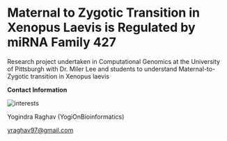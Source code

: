 # Maternal to Zygotic Transition in Xenopus Laevis is Regulated by miRNA Family 427
Research project undertaken in Computational Genomics at the University of Pittsburgh with Dr. Miler Lee and students to understand Maternal-to-Zygotic transition in Xenopus laevis 


**Contact Information** 

![interests](https://avatars1.githubusercontent.com/u/38919947?s=400&u=49ab1365a14fac78a91e425efd583f7a2bcb3e25&v=4)

Yogindra Raghav (YogiOnBioinformatics) 

yraghav97@gmail.com
